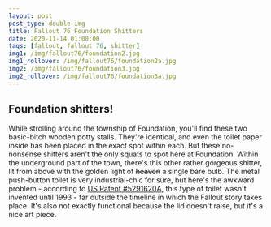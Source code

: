 ```yaml
---
layout: post
post_type: double-img
title: Fallout 76 Foundation Shitters
date: 2020-11-14 01:00:00
tags: [fallout, fallout 76, shitter]
img1: /img/fallout76/foundation2.jpg
img1_rollover: /img/fallout76/foundation2a.jpg
img2: /img/fallout76/foundation3.jpg
img2_rollover: /img/fallout76/foundation3a.jpg
---
```

## Foundation shitters!

While strolling around the township of Foundation, you'll find these two basic-bitch wooden potty stalls. They're identical, and even the toilet paper inside has been placed in the exact spot within each. But these no-nonsense shitters aren't the only squats to spot here at Foundation. Within the underground part of the town, there's this other rather gorgeous shitter, lit from above with the golden light of ~~heaven~~ a single bare bulb. The metal push-button toilet is very industrial-chic for sure, but here's the awkward problem - according to [US Patent #5291620A](https://patents.google.com/patent/US5291620A/en), this type of toilet wasn't invented until 1993 - far outside the timeline in which the Fallout story takes place. It's also not exactly functional because the lid doesn't raise, but it's a nice art piece. 
